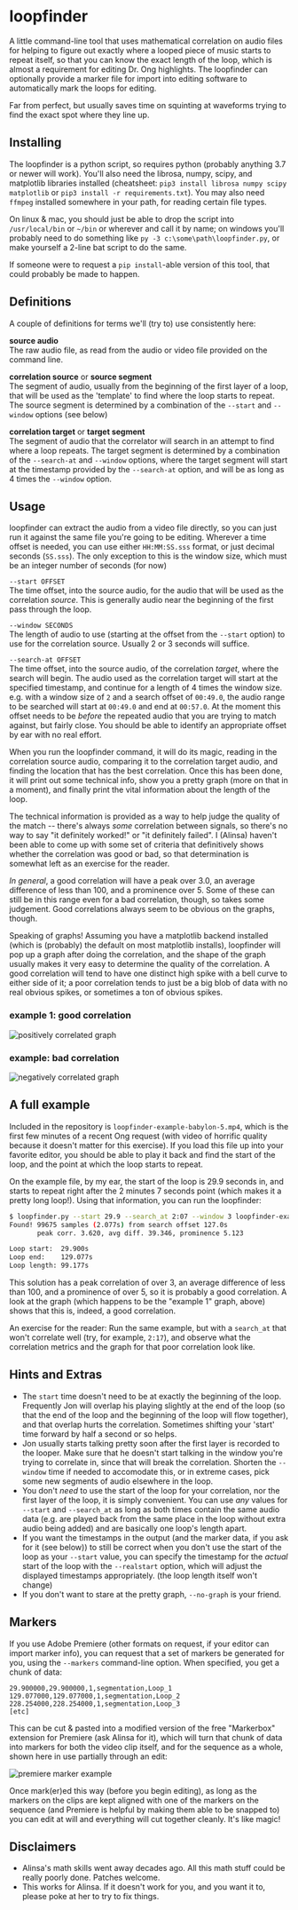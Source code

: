 # loopfinder

A little command-line tool that uses mathematical correlation on audio files
for helping to figure out exactly where a looped piece of music starts to
repeat itself, so that you can know the exact length of the loop, which is
almost a requirement for editing Dr. Ong highlights. The loopfinder can
optionally provide a marker file for import into editing software to
automatically mark the loops for editing.

Far from perfect, but usually saves time on squinting at waveforms trying
to find the exact spot where they line up.


## Installing

The loopfinder is a python script, so requires python (probably anything 3.7 or
newer will work). You'll also need the librosa, numpy, scipy, and matplotlib
libraries installed (cheatsheet: `pip3 install librosa numpy scipy matplotlib`
or `pip3 install -r requirements.txt`). You may also need `ffmpeg` installed
somewhere in your path, for reading certain file types.

On linux & mac, you should just be able to drop the script into `/usr/local/bin`
or `~/bin` or wherever and call it by name; on windows you'll probably need to
do something like `py -3 c:\some\path\loopfinder.py`, or make yourself a 2-line
bat script to do the same.

If someone were to request a `pip install`-able version of this tool, that
could probably be made to happen.


## Definitions

A couple of definitions for terms we'll (try to) use consistently here:

<!-- be sure to keep the spaces at the end of the lines here, to get formatting -->
**source audio**  
The raw audio file, as read from the audio or video file
provided on the command line.

**correlation source** or **source segment**  
The segment of audio, usually from
the beginning of the first layer of a loop, that will be used as the 'template'
to find where the loop starts to repeat. The source segment is determined by
a combination of the `--start` and `--window` options (see below)

**correlation target** or **target segment**  
  The segment of audio that the
correlator will search in an attempt to find where a loop repeats. The target
segment is determined by a combination of the `--search-at` and `--window`
options, where the target segment will start at the timestamp provided by
the `--search-at` option, and will be as long as 4 times the `--window` option.


## Usage

loopfinder can extract the audio from a video file directly, so you can just
run it against the same file you're going to be editing. Wherever a time offset
is needed, you can use either `HH:MM:SS.sss` format, or just decimal seconds
(`SS.sss`). The only exception to this is the window size, which must be an
integer number of seconds (for now)

<!-- be sure to keep the spaces at the end of the lines here, to get formatting -->
`--start OFFSET`  
The time offset, into the source audio, for the audio that will be used as the
correlation *source*. This is generally audio near the beginning of the first
pass through the loop.

`--window SECONDS`  
The length of audio to use (starting at the offset from the `--start` option)
to use for the correlation source. Usually 2 or 3 seconds will suffice.

`--search-at OFFSET`  
The time offset, into the source audio, of the correlation *target*, where
the search will begin. The audio used as the correlation target will start
at the specified timestamp, and continue for a length of 4 times the window
size. e.g. with a window size of `2` and a search offset of `00:49.0`, the
audio range to be searched will start at `00:49.0` and end at `00:57.0`. At
the moment this offset needs to be *before* the repeated audio that you are
trying to match against, but fairly close. You should be able to identify an
appropriate offset by ear with no real effort.

When you run the loopfinder command, it will do its magic, reading in the
correlation source audio, comparing it to the correlation target audio, and
finding the location that has the best correlation. Once this has been done,
it will print out some technical info, show you a pretty graph (more on
that in a moment), and finally print the vital information about the length
of the loop.

The technical information is provided as a way to help judge the quality of
the match -- there's always *some* correlation between signals, so there's
no way to say "it definitely worked!" or "it definitely failed". I (Alinsa)
haven't been able to come up with some set of criteria that definitively
shows whether the correlation was good or bad, so that determination is
somewhat left as an exercise for the reader.

*In general*, a good correlation will have a peak over 3.0, an average
difference of less than 100, and a prominence over 5. Some of these
can still be in this range even for a bad correlation, though, so takes
some judgement. Good correlations always seem to be obvious on the graphs,
though.

Speaking of graphs! Assuming you have a matplotlib backend installed (which
is (probably) the default on most matplotlib installs), loopfinder will pop
up a graph after doing the correlation, and the shape of the graph usually
makes it very easy to determine the quality of the correlation. A good
correlation will tend to have one distinct high spike with a bell curve to
either side of it; a poor correlation tends to just be a big blob of data
with no real obvious spikes, or sometimes a ton of obvious spikes.

### example 1: good correlation

![positively correlated graph](./cross-yes-correlation.png)

### example: bad correlation

![negatively correlated graph](./cross-no-correlation.png)


## A full example

Included in the repository is `loopfinder-example-babylon-5.mp4`, which is the
first few minutes of a recent Ong request (with video of horrific quality
because it doesn't matter for this exercise). If you load this file up into
your favorite editor, you should be able to play it back and find the start of
the loop, and the point at which the loop starts to repeat.

On the example file, by my ear, the start of the loop is 29.9 seconds in,
and starts to repeat right after the 2 minutes 7 seconds point (which makes
it a pretty long loop!). Using that information, you can run the loopfinder:

```bash
$ loopfinder.py --start 29.9 --search_at 2:07 --window 3 loopfinder-example-babylon-5.mp4
Found! 99675 samples (2.077s) from search offset 127.0s
       peak corr. 3.620, avg diff. 39.346, prominence 5.123

Loop start:  29.900s
Loop end:    129.077s
Loop length: 99.177s
```

This solution has a peak correlation of over 3, an average difference of less
than 100, and a prominence of over 5, so it is probably a good correlation.
A look at the graph (which happens to be the "example 1" graph, above) shows
that this is, indeed, a good correlation.

An exercise for the reader: Run the same example, but with a `search_at` that
won't correlate well (try, for example, `2:17`), and observe what the
correlation metrics and the graph for that poor correlation look like.


## Hints and Extras

* The `start` time doesn't need to be at exactly the beginning of the loop.
Frequently Jon will overlap his playing slightly at the end of the loop (so
that the end of the loop and the beginning of the loop will flow together),
and that overlap hurts the correlation. Sometimes shifting your 'start' time
forward by half a second or so helps.
* Jon usually starts talking pretty soon after the first layer is recorded to
the looper. Make sure that he doesn't start talking in the window you're trying
to correlate in, since that will break the correlation. Shorten the `--window`
time if needed to accomodate this, or in extreme cases, pick some new segments
of audio elsewhere in the loop.
* You don't *need* to use the start of the loop for your correlation, nor the
first layer of the loop, it is simply convenient. You can use *any* values for
`--start` and `--search_at` as long as both times contain the same audio data
(e.g. are played back from the same place in the loop without extra audio
being added) and are basically one loop's length apart.
* If you want the timestamps in the output (and the marker data, if you ask for
it (see below)) to still be correct when you don't use the start of the loop
as your `--start` value, you can specify the timestamp for the *actual* start
of the loop with the `--realstart` option, which will adjust the displayed
timestamps appropriately. (the loop length itself won't change)
* If you don't want to stare at the pretty graph, `--no-graph` is your friend.


## Markers

If you use Adobe Premiere (other formats on request, if your editor can import
marker info), you can request that a set of markers be generated for you,
using the `--markers` command-line option. When specified, you get a chunk of
data:

```csv
29.900000,29.900000,1,segmentation,Loop_1
129.077000,129.077000,1,segmentation,Loop_2
228.254000,228.254000,1,segmentation,Loop_3
[etc]
```

This can be cut & pasted into a modified version of the free "Markerbox"
extension for Premiere (ask Alinsa for it), which will turn that chunk of
data into markers for both the video clip itself, and for the sequence as
a whole, shown here in use partially through an edit:

![premiere marker example](./premiere-markers.png)

Once mark(er)ed this way (before you begin editing), as long as the markers
on the clips are kept aligned with one of the markers on the sequence (and
Premiere is helpful by making them able to be snapped to) you can edit at
will and everything will cut together cleanly. It's like magic!


## Disclaimers

* Alinsa's math skills went away decades ago. All this math stuff could be
really poorly done. Patches welcome.
* This works for Alinsa. If it doesn't work for you, and you want it to,
please poke at her to try to fix things.
